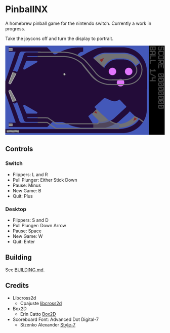 # PinballNX
A homebrew pinball game for the nintendo switch. Currently a work in progress. 

Take the joycons off and turn the display to portrait.

![screenshot](./screenshot.png)

## Controls
### Switch
- Flippers: L and R
- Pull Plunger: Either Stick Down
- Pause: Minus
- New Game: B
- Quit: Plus

### Desktop
- Flippers: S and D
- Pull Plunger: Down Arrow
- Pause: Space
- New Game: W
- Quit: Enter

## Building

See [BUILDING.md](./BUILDING.md).

## Credits

- Libcross2d
  - Cpajuste [libcross2d](https://github.com/Cpasjuste/libcross2d)
- Box2D
  - Erin Catto [Box2D](https://github.com/erincatto/Box2D)
- Scoreboard Font: Advanced Dot Digital-7
  - Sizenko Alexander [Style-7](http://www.styleseven.com)